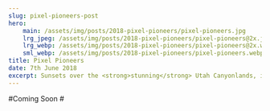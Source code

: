 ```yaml
---
slug: pixel-pioneers-post
hero:
    main: /assets/img/posts/2018-pixel-pioneers/pixel-pioneers.jpg
    lrg_jpeg: /assets/img/posts/2018-pixel-pioneers/pixel-pioneers@2x.jpg
    lrg_webp: /assets/img/posts/2018-pixel-pioneers/pixel-pioneers@2x.webp
    sml_webp: /assets/img/posts/2018-pixel-pioneers/pixel-pioneers.webp
title: Pixel Pioneers
date: 7th June 2018
excerpt: Sunsets over the <strong>stunning</strong> Utah Canyonlands, is truly something much more than incredible.
---
```



#Coming Soon #